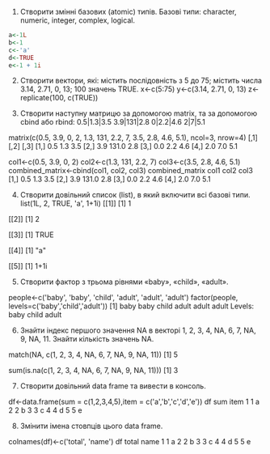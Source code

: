 1. Створити змінні базових (atomic) типів. Базові типи: character, numeric, integer, complex, logical.
```r
a<-1L
b<-1
c<-'a'
d<-TRUE
e<-1 + 1i
```

2. Створити вектори, які: містить послідовність з 5 до 75; містить числа 3.14, 2.71, 0, 13; 100 значень TRUE.
x<-c(5:75)
y<-c(3.14, 2.71, 0, 13)
z<-replicate(100, c(TRUE))

3. Створити наступну матрицю за допомогою matrix, та за допомогою cbind або rbind:
0.5|1.3|3.5
3.9|131|2.8
0|2.2|4.6
2|7|5.1

matrix(c(0.5, 3.9, 0, 2, 1.3, 131, 2.2, 7, 3.5, 2.8, 4.6, 5.1), ncol=3, nrow=4)
     [,1]  [,2] [,3]
[1,]  0.5   1.3  3.5
[2,]  3.9 131.0  2.8
[3,]  0.0   2.2  4.6
[4,]  2.0   7.0  5.1

col1<-c(0.5, 3.9, 0, 2)
col2<-c(1.3, 131, 2.2, 7)
col3<-c(3.5, 2.8, 4.6, 5.1)
combined_matrix<-cbind(col1, col2, col3)
combined_matrix
     col1  col2 col3
[1,]  0.5   1.3  3.5
[2,]  3.9 131.0  2.8
[3,]  0.0   2.2  4.6
[4,]  2.0   7.0  5.1

4. Створити довільний список (list), в який включити всі базові типи.
list(1L, 2, TRUE, 'a', 1+1i)
[[1]]
[1] 1

[[2]]
[1] 2

[[3]]
[1] TRUE

[[4]]
[1] "a"

[[5]]
[1] 1+1i

5. Створити фактор з трьома рівнями «baby», «child», «adult».

people<-c('baby', 'baby', 'child', 'adult', 'adult', 'adult')
factor(people, levels=c('baby','child','adult'))
[1] baby  baby  child adult adult adult
Levels: baby child adult

6. Знайти індекс першого значення NA в векторі 1, 2, 3, 4, NA, 6, 7, NA, 9, NA, 11. Знайти кількість значень NA.

match(NA, c(1, 2, 3, 4, NA, 6, 7, NA, 9, NA, 11))
[1] 5

sum(is.na(c(1, 2, 3, 4, NA, 6, 7, NA, 9, NA, 11)))
[1] 3

7. Створити довільний data frame та вивести в консоль.

df<-data.frame(sum = c(1,2,3,4,5),item = c('a','b','c','d','e'))
df
  sum item
1   1    a
2   2    b
3   3    c
4   4    d
5   5    e

8. Змінити імена стовпців цього data frame.

colnames(df)<-c('total', 'name')
df
  total name
1     1    a
2     2    b
3     3    c
4     4    d
5     5    e